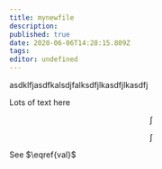 ```yaml
---
title: mynewfile
description: 
published: true
date: 2020-06-06T14:28:15.809Z
tags: 
editor: undefined
---
```


asdklfjasdfkalsdjfalksdfjlkasdfjlkasdfj




Lots of text here



$$
\int \tag{test}
$$

$$
\int \label{val}
$$

See $\eqref{val}$ 